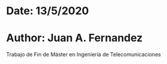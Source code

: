 # Date: 13/5/2020
# Author: Juan A. Fernandez

Trabajo de Fin de Máster en Ingeniería de Telecomunicaciones
